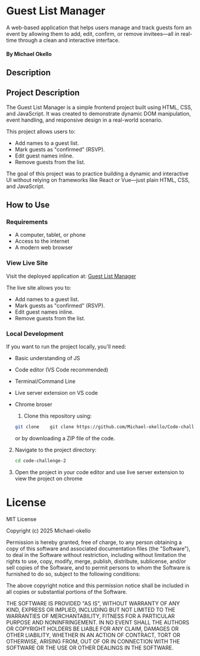 # Guest List Manager

A web-based application that helps users manage and track guests forn
an event by allowing them to add, edit, confirm, or remove 
invitees—all in real-time through a clean and interactive interface.

#### By **Michael Okello**

## Description

## Project Description

The Guest List Manager is a simple frontend project built using HTML, 
CSS, and JavaScript. It was created to demonstrate dynamic DOM manipulation,
event handling, and responsive design in a real-world scenario.

This project allows users to:

- Add names to a guest list.
- Mark guests as "confirmed" (RSVP).
- Edit guest names inline.
- Remove guests from the list.

The goal of this project was to practice building a dynamic 
and interactive UI without relying on frameworks like React or Vue—just 
plain HTML, CSS, and JavaScript.

## How to Use

### Requirements

- A computer, tablet, or phone
- Access to the internet
- A modern web browser
  
### View Live Site

Visit the deployed application at: [Guest List Manager](https://michael-okello.github.io/Code-challenge-2/)

The live site allows you to:

- Add names to a guest list.
- Mark guests as "confirmed" (RSVP).
- Edit guest names inline.
- Remove guests from the list.

 ### Local Development

If you want to run the project locally, you'll need:

- Basic understanding of  JS
- Code editor (VS Code recommended)
- Terminal/Command Line
- Live server extension on VS code
- Chrome broser

  1. Clone this repository using:

   ```bash
   git clone    git clone https://github.com/Michael-okello/Code-challenge-3.git
   ```

   or by downloading a ZIP file of the code.

2. Navigate to the project directory:

   ```bash
   cd code-challenge-2
   ```
3. Open the project in your code editor and use live server extension to
   view the project on chrome

# License
MIT License

Copyright (c) 2025 Michael-okello

Permission is hereby granted, free of charge, to any person obtaining a copy
of this software and associated documentation files (the "Software"), to deal
in the Software without restriction, including without limitation the rights
to use, copy, modify, merge, publish, distribute, sublicense, and/or sell
copies of the Software, and to permit persons to whom the Software is
furnished to do so, subject to the following conditions:

The above copyright notice and this permission notice shall be included in all
copies or substantial portions of the Software.

THE SOFTWARE IS PROVIDED "AS IS", WITHOUT WARRANTY OF ANY KIND, EXPRESS OR
IMPLIED, INCLUDING BUT NOT LIMITED TO THE WARRANTIES OF MERCHANTABILITY,
FITNESS FOR A PARTICULAR PURPOSE AND NONINFRINGEMENT. IN NO EVENT SHALL THE
AUTHORS OR COPYRIGHT HOLDERS BE LIABLE FOR ANY CLAIM, DAMAGES OR OTHER
LIABILITY, WHETHER IN AN ACTION OF CONTRACT, TORT OR OTHERWISE, ARISING FROM,
OUT OF OR IN CONNECTION WITH THE SOFTWARE OR THE USE OR OTHER DEALINGS IN THE
SOFTWARE.
